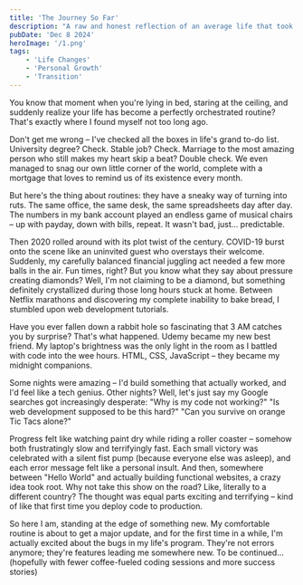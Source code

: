 ```yaml
---
title: 'The Journey So Far'
description: "A raw and honest reflection of an average life that took an unexpected turn. From the monotony of a stable job to late-night coding sessions fueled by orange Tic Tacs, this post chronicles the journey of two people who decided to rewrite their life's script. Follow along as they navigate through mortgage payments, pandemic challenges, and the exciting yet terrifying decision to start fresh in a new country."
pubDate: 'Dec 8 2024'
heroImage: '/1.png'
tags: 
    - 'Life Changes'
    - 'Personal Growth'
    - 'Transition'
---
```


You know that moment when you're lying in bed, staring at the ceiling, and suddenly realize your life has become a perfectly orchestrated routine? That's exactly where I found myself not too long ago.

Don't get me wrong – I've checked all the boxes in life's grand to-do list. University degree? Check. Stable job? Check. Marriage to the most amazing person who still makes my heart skip a beat? Double check. We even managed to snag our own little corner of the world, complete with a mortgage that loves to remind us of its existence every month.

But here's the thing about routines: they have a sneaky way of turning into ruts. The same office, the same desk, the same spreadsheets day after day. The numbers in my bank account played an endless game of musical chairs – up with payday, down with bills, repeat. It wasn't bad, just... predictable.

Then 2020 rolled around with its plot twist of the century. COVID-19 burst onto the scene like an uninvited guest who overstays their welcome. Suddenly, my carefully balanced financial juggling act needed a few more balls in the air. Fun times, right?
But you know what they say about pressure creating diamonds? Well, I'm not claiming to be a diamond, but something definitely crystallized during those long hours stuck at home. Between Netflix marathons and discovering my complete inability to bake bread, I stumbled upon web development tutorials.

Have you ever fallen down a rabbit hole so fascinating that 3 AM catches you by surprise? That's what happened. Udemy became my new best friend. My laptop's brightness was the only light in the room as I battled with code into the wee hours. HTML, CSS, JavaScript – they became my midnight companions.

Some nights were amazing – I'd build something that actually worked, and I'd feel like a tech genius. Other nights? Well, let's just say my Google searches got increasingly desperate: "Why is my code not working?" "Is web development supposed to be this hard?" "Can you survive on orange Tic Tacs alone?"

Progress felt like watching paint dry while riding a roller coaster – somehow both frustratingly slow and terrifyingly fast. Each small victory was celebrated with a silent fist pump (because everyone else was asleep), and each error message felt like a personal insult.
And then, somewhere between "Hello World" and actually building functional websites, a crazy idea took root. Why not take this show on the road? Like, literally to a different country? The thought was equal parts exciting and terrifying – kind of like that first time you deploy code to production.

So here I am, standing at the edge of something new. My comfortable routine is about to get a major update, and for the first time in a while, I'm actually excited about the bugs in my life's program. They're not errors anymore; they're features leading me somewhere new.
To be continued... (hopefully with fewer coffee-fueled coding sessions and more success stories)